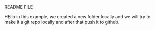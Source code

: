 README FILE

HEllo in this example, we created a new folder locally and we will try to make it a git repo locally and after that push it to github.